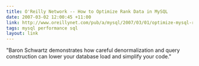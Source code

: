 ```yaml
---
title: O'Reilly Network -- How to Optimize Rank Data in MySQL
date: 2007-03-02 12:00:45 +11:00
link: http://www.oreillynet.com/pub/a/mysql/2007/03/01/optimize-mysql-rank-data.html?CMP=OTC-6YE827253101&ATT=How+to+Optimize+Rank+Data+in+MySQL
tags: mysql performance sql
layout: link
---
```

"Baron Schwartz demonstrates how careful denormalization and query construction can lower your database load and simplify your code."
